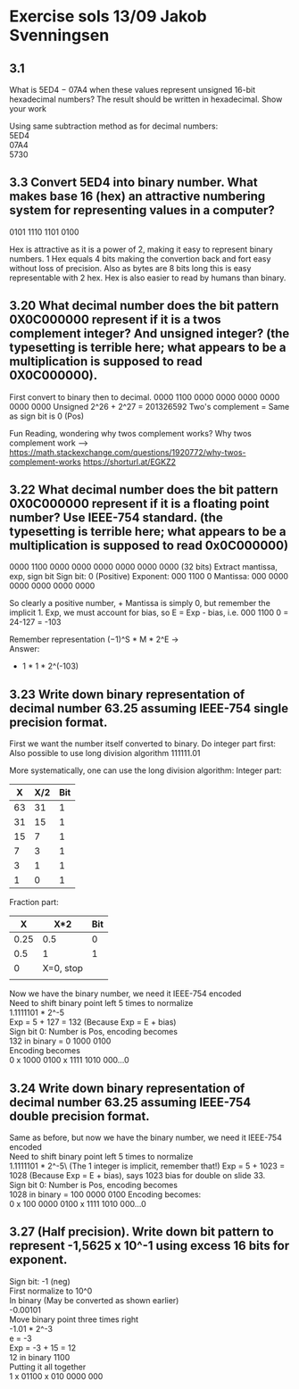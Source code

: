# Exercise sols 13/09 Jakob Svenningsen

## 3.1

What is 5ED4 − 07A4 when these values represent unsigned 16-bit
hexadecimal numbers? The result should be written in hexadecimal. Show your work

Using same subtraction method as for decimal numbers:\
5ED4\
07A4\
5730

## 3.3 Convert 5ED4 into binary number. What makes base 16 (hex) an attractive numbering system for representing values in a computer?

0101 1110 1101 0100

Hex is attractive as it is a power of 2, making it easy to represent binary numbers. 1 Hex equals 4 bits making the convertion back and fort easy without loss of precision. Also as bytes are 8 bits long this is easy representable with 2 hex. Hex is also easier to read by humans than binary.  


## 3.20 What decimal number does the bit pattern 0X0C000000 represent if it is a twos complement integer? And unsigned integer? (the typesetting is terrible here; what appears to be a multiplication is supposed to read 0X0C000000).

First convert to binary then to decimal.
0000 1100 0000 0000 0000 0000 0000 0000
Unsigned 2^26 + 2^27 = 201326592 
Two's complement = Same as sign bit is 0 (Pos)


Fun Reading, wondering why twos complement works?
Why twos complement work —> https://math.stackexchange.com/questions/1920772/why-twos-complement-works 
https://shorturl.at/EGKZ2


## 3.22 What decimal number does the bit pattern 0X0C000000 represent if it is a floating point number? Use IEEE-754 standard. (the typesetting is terrible here; what appears to be a multiplication is supposed to read 0x0C000000)

0000 1100 0000 0000 0000 0000 0000 0000 (32 bits)
Extract mantissa, exp, sign bit
Sign bit: 0 (Positive)
Exponent: 000 1100 0
Mantissa: 000 0000 0000 0000 0000 0000

So clearly a positive number, +
Mantissa is simply 0, but remember the implicit 1. 
Exp, we must account for bias, so E = Exp - bias, i.e. 
000 1100 0 = 24-127 = -103 

Remember representation (−1)^S * M * 2^E ->\
Answer:
* 1 * 1 * 2^(-103)

## 3.23 Write down binary representation of decimal number 63.25 assuming IEEE-754 single precision format.

First we want the number itself converted to binary.
Do integer part first: Also possible to use long division algorithm
111111.01

More systematically, one can use the long division algorithm:
Integer part:

| X   | X/2 | Bit
| -------- | ------- |-----
|  63  |  31   |   1      |
|  31 |    15 |    1     |
|  15 |    7 |     1    |
|   7 |    3 |     1    |
|   3 |     1|     1    |
|   1|     0|      1   |

Fraction part:

| X   | X*2 | Bit
| -------- | ------- |-----
|  0.25  |  0.5   |    0     |
|  0.5     |  1     |  1    |
|   0    |  X=0, stop     |      |
|       |       |      |

Now  we have the binary number, we need it IEEE-754 encoded\
Need to shift binary point left 5 times to normalize\
1.1111101 * 2^-5\
Exp = 5 + 127 = 132 (Because Exp = E + bias)\
Sign bit 0: Number is Pos, encoding becomes\
132 in binary = 0 1000 0100\
Encoding becomes\
0 x 1000 0100 x 1111 1010 000...0


## 3.24 Write down binary representation of decimal number 63.25 assuming IEEE-754 double precision format.
Same as before, but now we have the binary number, we need it IEEE-754 encoded\
Need to shift binary point left 5 times to normalize\
1.1111101 * 2^-5\ (The 1 integer is implicit, remember that!)
Exp = 5 + 1023 = 1028 (Because Exp = E + bias), says 1023 bias for double on slide 33.\
Sign bit 0: Number is Pos, encoding becomes\
1028 in binary = 100 0000 0100
Encoding becomes:\
0 x 100 0000 0100 x 1111 1010 000...0

## 3.27 (Half precision). Write down bit pattern to represent -1,5625 x 10^-1 using excess 16 bits for exponent.

Sign bit: -1 (neg)\
First normalize to 10^0\
In binary (May be converted as shown earlier)\
-0.00101\
Move binary point three times right\
-1.01 * 2^-3\
e = -3\
Exp = -3 + 15 = 12\
12 in binary 1100\
Putting it all together\
1 x 01100 x 010 0000 000
